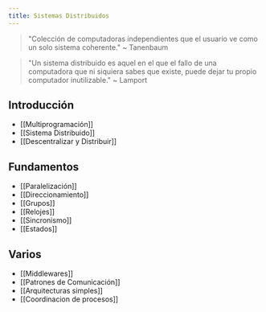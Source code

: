 ```yaml
---
title: Sistemas Distribuidos
---
```


> "Colección de computadoras independientes que el usuario ve como un solo sistema coherente." ~ Tanenbaum

> "Un sistema distribuido es aquel en el que el fallo de una computadora que ni siquiera sabes que existe, puede dejar tu propio computador inutilizable." ~ Lamport

## Introducción

- [[Multiprogramación]]
- [[Sistema Distribuido]]
- [[Descentralizar y Distribuir]]

## Fundamentos

- [[Paralelización]]
- [[Direccionamiento]]
- [[Grupos]]
- [[Relojes]]
- [[Sincronismo]]
- [[Estados]]

## Varios

- [[Middlewares]]
- [[Patrones de Comunicación]]
- [[Arquitecturas simples]]
- [[Coordinacion de procesos]]

